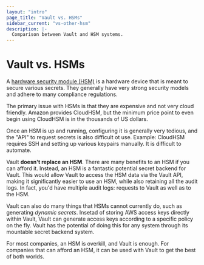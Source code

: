 ```yaml
---
layout: "intro"
page_title: "Vault vs. HSMs"
sidebar_current: "vs-other-hsm"
description: |-
  Comparison between Vault and HSM systems.
---
```


# Vault vs. HSMs

A [hardware security module (HSM)](http://en.wikipedia.org/wiki/Hardware_security_module)
is a hardware device that is meant to secure various secrets. They generally
have very strong security models and adhere to many compliance regulations.

The primary issue with HSMs is that they are expensive and not very
cloud friendly. Amazon provides CloudHSM, but the minimum price point to
even begin using CloudHSM is in the thousands of US dollars.

Once an HSM is up and running, configuring it is generally very tedious,
and the "API" to request secrets is also difficult ot use. Example: CloudHSM
requires SSH and setting up various keypairs manually. It is difficult to
automate.

Vault **doesn't replace an HSM**. There are many benefits to an HSM if
you can afford it. Instead, an HSM is a fantastic potential secret backend
for Vault. This would allow Vault to access the HSM data via the Vault API,
making it significantly easier to use an HSM, while also retaining all the
audit logs. In fact, you'd have multiple audit logs: requests to Vault
as well as to the HSM.

Vault can also do many things that HSMs cannot currently do, such
as generating _dynamic secrets_. Insetad of storing AWS access keys directly
within Vault, Vault can generate access keys according to a specific
policy on the fly. Vault has the potential of doing this for any
system through its mountable secret backend system.

For most companies, an HSM is overkill, and Vault is enough. For companies
that can afford an HSM, it can be used with Vault to get the best of both
worlds.
